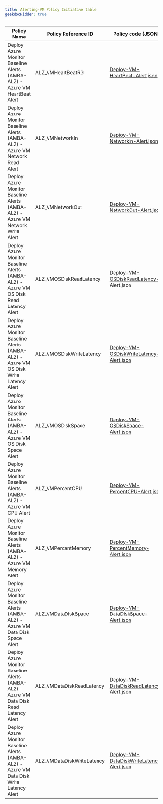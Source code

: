 ```yaml
---
title: Alerting-VM Policy Initiative table
geekdocHidden: true
---
```


| Policy Name | Policy Reference ID | Policy code (JSON) | Default policy effect |
| ------------ | ------------------- | ------------------ | --------------------- |
| Deploy Azure Monitor Baseline Alerts (AMBA-ALZ) - Azure VM HeartBeat Alert | ALZ_VMHeartBeatRG | [Deploy-VM-HeartBeat-Alert.json](../../../../services/Compute/virtualMachines/Deploy-VM-HeartBeat-Alert.json) | deployIfNotExists |
| Deploy Azure Monitor Baseline Alerts (AMBA-ALZ) - Azure VM Network Read Alert | ALZ_VMNetworkIn | [Deploy-VM-NetworkIn-Alert.json](../../../../services/Compute/virtualMachines/Deploy-VM-NetworkIn-Alert.json) | deployIfNotExists |
| Deploy Azure Monitor Baseline Alerts (AMBA-ALZ) - Azure VM Network Write Alert | ALZ_VMNetworkOut | [Deploy-VM-NetworkOut-Alert.json](../../../../services/Compute/virtualMachines/Deploy-VM-NetworkOut-Alert.json) | deployIfNotExists |
| Deploy Azure Monitor Baseline Alerts (AMBA-ALZ) - Azure VM OS Disk Read Latency Alert | ALZ_VMOSDiskReadLatency | [Deploy-VM-OSDiskReadLatency-Alert.json](../../../../services/Compute/virtualMachines/Deploy-VM-OSDiskReadLatency-Alert.json) | deployIfNotExists |
| Deploy Azure Monitor Baseline Alerts (AMBA-ALZ) - Azure VM OS Disk Write Latency Alert | ALZ_VMOSDiskWriteLatency | [Deploy-VM-OSDiskWriteLatency-Alert.json](../../../../services/Compute/virtualMachines/Deploy-VM-OSDiskWriteLatency-Alert.json) | deployIfNotExists |
| Deploy Azure Monitor Baseline Alerts (AMBA-ALZ) - Azure VM OS Disk Space Alert | ALZ_VMOSDiskSpace | [Deploy-VM-OSDiskSpace-Alert.json](../../../../services/Compute/virtualMachines/Deploy-VM-OSDiskSpace-Alert.json) | deployIfNotExists |
| Deploy Azure Monitor Baseline Alerts (AMBA-ALZ) - Azure VM CPU Alert | ALZ_VMPercentCPU | [Deploy-VM-PercentCPU-Alert.json](../../../../services/Compute/virtualMachines/Deploy-VM-PercentCPU-Alert.json) | deployIfNotExists |
| Deploy Azure Monitor Baseline Alerts (AMBA-ALZ) - Azure VM Memory Alert | ALZ_VMPercentMemory | [Deploy-VM-PercentMemory-Alert.json](../../../../services/Compute/virtualMachines/Deploy-VM-PercentMemory-Alert.json) | deployIfNotExists |
| Deploy Azure Monitor Baseline Alerts (AMBA-ALZ) - Azure VM Data Disk Space Alert | ALZ_VMDataDiskSpace | [Deploy-VM-DataDiskSpace-Alert.json](../../../../services/Compute/virtualMachines/Deploy-VM-DataDiskSpace-Alert.json) | deployIfNotExists |
| Deploy Azure Monitor Baseline Alerts (AMBA-ALZ) - Azure VM Data Disk Read Latency Alert | ALZ_VMDataDiskReadLatency | [Deploy-VM-DataDiskReadLatency-Alert.json](../../../../services/Compute/virtualMachines/Deploy-VM-DataDiskReadLatency-Alert.json) | deployIfNotExists |
| Deploy Azure Monitor Baseline Alerts (AMBA-ALZ) - Azure VM Data Disk Write Latency Alert | ALZ_VMDataDiskWriteLatency | [Deploy-VM-DataDiskWriteLatency-Alert.json](../../../../services/Compute/virtualMachines/Deploy-VM-DataDiskWriteLatency-Alert.json) | deployIfNotExists |
